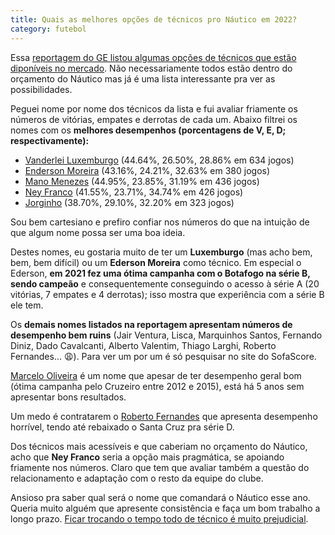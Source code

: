 ```yaml
---
title: Quais as melhores opções de técnicos pro Náutico em 2022?
category: futebol
---
```


Essa [reportagem do GE listou algumas opções de técnicos que estão diponíveis no mercado](https://ge.globo.com/pe/futebol/noticia/2022/04/12/lisca-enderson-jair-ventura-ney-franco-dado-com-nautico-atras-de-tecnico-veja-os-livres-no-mercado.ghtml). Não necessariamente todos estão dentro do orçamento do Náutico mas já é uma lista interessante pra ver as possibilidades.

Peguei nome por nome dos técnicos da lista e fui avaliar friamente os números de vitórias, empates e derrotas de cada um. Abaixo filtrei os nomes com os **melhores desempenhos (porcentagens de V, E, D; respectivamente):**

* [Vanderlei Luxemburgo](https://www.sofascore.com/manager/vanderlei-luxemburgo/784871) (44.64%, 26.50%, 28.86% em 634 jogos)
* [Enderson Moreira](https://www.sofascore.com/manager/enderson-moreira/149578) (43.16%, 24.21%, 32.63% em 380 jogos)
* [Mano Menezes](https://www.sofascore.com/manager/mano-menezes/108391) (44.95%, 23.85%, 31.19% em 436 jogos)
* [Ney Franco](https://www.sofascore.com/manager/ney-franco-da-silveira-junior/53547) (41.55%, 23.71%, 34.74% em 426 jogos)
* [Jorginho](https://www.sofascore.com/manager/jorginho/147892) (38.70%, 29.10%, 32.20% em 323 jogos)

Sou bem cartesiano e prefiro confiar nos números do que na intuição de que algum nome possa ser uma boa ideia.

Destes nomes, eu gostaria muito de ter um **Luxemburgo** (mas acho bem, bem, bem difícil) ou um **Ederson Moreira** como técnico. Em especial o Ederson, **em 2021 fez uma ótima campanha com o Botafogo na série B, sendo campeão** e consequentemente conseguindo o acesso à série A (20 vitórias, 7 empates e 4 derrotas); isso mostra que experiência com a série B ele tem.

Os **demais nomes listados na reportagem apresentam números de desempenho bem ruins** (Jair Ventura, Lisca, Marquinhos Santos, Fernando Diniz, Dado Cavalcanti, Alberto Valentim, Thiago Larghi, Roberto Fernandes... 😩). Para ver um por um é só pesquisar no site do SofaScore.

[Marcelo Oliveira](https://www.sofascore.com/manager/marcelo-oliveira/241308) é um nome que apesar de ter desempenho geral bom (ótima campanha pelo Cruzeiro entre 2012 e 2015), está há 5 anos sem apresentar bons resultados.

Um medo é contratarem o [Roberto Fernandes](https://www.sofascore.com/manager/roberto-fernandes/785875) que apresenta desempenho horrível, tendo até rebaixado o Santa Cruz pra série D.

Dos técnicos mais acessíveis e que caberiam no orçamento do Náutico, acho que **Ney Franco** seria a opção mais pragmática, se apoiando friamente nos números. Claro que tem que avaliar também a questão do relacionamento e adaptação com o resto da equipe do clube.

Ansioso pra saber qual será o nome que comandará o Náutico esse ano. Queria muito alguém que apresente consistência e faça um bom trabalho a longo prazo. [Ficar trocando o tempo todo de técnico é muito prejudicial](/futebol/2022/nautico-demite-conceicao-adianta-mudar-tecnico).